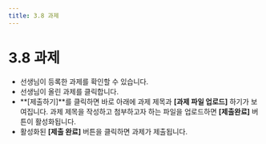 ```yaml
---
title: 3.8 과제
---
```

# 3.8 과제

* 선생님이 등록한 과제를 확인할 수 있습니다.
* 선생님이 올린 과제를 클릭합니다. 
* **\[제출하기]**를 클릭하면 바로 아래에 과제 제목과 **\[과제 파일 업로드]** 하기가 보여집니다. 과제 제목을 작성하고 첨부하고자 하는 파일을 업로드하면 **\[제출완료]** 버튼이 활성화됩니다.
* 활성화된 **\[제출 완료]** 버튼을 클릭하면 과제가 제출됩니다.
